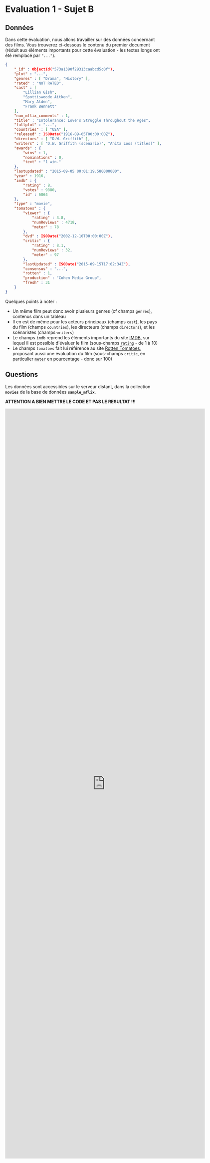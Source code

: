 # Evaluation 1 - Sujet B

## Données

Dans cette évaluation, nous allons travailler sur des données concernant des films. Vous trouverez ci-dessous le contenu du premier document (réduit aux éléments importants pour cette évaluation - les textes longs ont été remplacé par `"..."`).

```json
{
	"_id" : ObjectId("573a1390f29313caabcd5c0f"),
	"plot" : "...",
	"genres" : [ "Drama", "History" ],
	"rated" : "NOT RATED",
	"cast" : [
		"Lillian Gish",
		"Spottiswoode Aitken",
		"Mary Alden",
		"Frank Bennett"
	],
	"num_mflix_comments" : 1,
	"title" : "Intolerance: Love's Struggle Throughout the Ages",
	"fullplot" : "...",
	"countries" : [ "USA" ],
	"released" : ISODate("1916-09-05T00:00:00Z"),
	"directors" : [ "D.W. Griffith" ],
	"writers" : [ "D.W. Griffith (scenario)", "Anita Loos (titles)" ],
	"awards" : {
		"wins" : 1,
		"nominations" : 0,
		"text" : "1 win."
	},
	"lastupdated" : "2015-09-05 00:01:19.580000000",
	"year" : 1916,
	"imdb" : {
		"rating" : 8,
		"votes" : 9880,
		"id" : 6864
	},
	"type" : "movie",
	"tomatoes" : {
		"viewer" : {
			"rating" : 3.8,
			"numReviews" : 4718,
			"meter" : 78
		},
		"dvd" : ISODate("2002-12-10T00:00:00Z"),
		"critic" : {
			"rating" : 8.1,
			"numReviews" : 32,
			"meter" : 97
		},
		"lastUpdated" : ISODate("2015-09-15T17:02:34Z"),
		"consensus" : "...",
		"rotten" : 1,
		"production" : "Cohen Media Group",
		"fresh" : 31
	}
}
```

Quelques points à noter :

- Un même film peut donc avoir plusieurs genres (cf champs `genres`), contenus dans un tableau
- Il en est de même pour les acteurs principaux (champs `cast`), les pays du film (champs `countries`), les directeurs (champs `directors`), et les scénaristes (champs `writers`)
- Le champs `imdb` reprend les éléments importants du site [IMDB](https://www.imdb.com/), sur lequel il est possible d'évaluer le film (sous-champs [`rating`](https://help.imdb.com/article/imdb/track-movies-tv/ratings-faq/G67Y87TFYYP6TWAV?ref_=helpsect_cons_2_4#ratings) - de 1 à 10)
- Le champs `tomatoes` fait lui référence au site [Rotten Tomatoes](https://www.rottentomatoes.com/), proposant aussi une évaluation du film (sous-champs `critic`, en particulier [`meter`](https://www.rottentomatoes.com/about#whatisthetomatometer) en pourcentage - donc sur 100)

## Questions

Les données sont accessibles sur le serveur distant, dans la collection **`movies`** de la base de données **`sample_mflix`**.

**ATTENTION A BIEN METTRE LE CODE ET PAS LE RESULTAT !!!**

<iframe src="https://docs.google.com/forms/d/e/1FAIpQLSdN74CskSAAAftcRNoPkmeEgQe-zHacSHOJnYmndA3G18QkmQ/viewform?embedded=true" width="640" height="2405" frameborder="0" marginheight="0" marginwidth="0">Chargement…</iframe>
